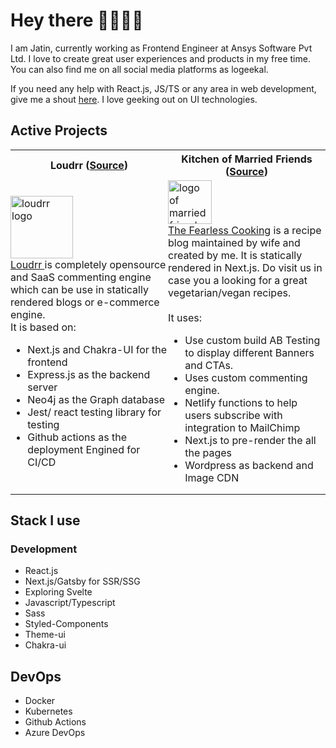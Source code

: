 # Hey there 👋🏽👋🏽

I am Jatin, currently working as Frontend Engineer at Ansys Software Pvt Ltd. I love to create great user experiences and products in my free time.  You can also find me on all social media platforms as logeekal.

If you need any help with React.js, JS/TS or any area in web development, give me a shout [here](mailto:jtn.kathuria@gmail.com). I love geeking out on UI technologies. 



<h2>Active Projects</h2>


<table style="border: 0;">
    <tr style="width:50%; border:0px">
        <th style="border: 0;">Loudrr (<a target="blank" href="https://github.com/logeekal/loudrr">Source</a>)</th>
        <th style="border: 0;">Kitchen of Married Friends (<a target="blank" href="https://github.com/logeekal/married-friends">Source</a>)</th>
    </tr>
    <tr style="border:0">
        <td style="width:50%; padding:0; margin:0">
            <img src="https://loudrr.app/assets/logo/logo-transparent.svg" alt="loudrr logo" style="width: 100px;" />
            <br />
            <p style="margin: 0;"><a href="https://loudrr.app">Loudrr </a> is completely opensource and SaaS commenting engine which can be use in statically rendered blogs or e-commerce engine.</p>
            <div style="margin: 0;">
                It is based on:
                <ul>
                    <li>Next.js and Chakra-UI for the frontend</li>
                    <li>Express.js as the backend server</li>
                    <li>Neo4j as the Graph database</li>
                    <li>Jest/ react testing library for testing</li>
                    <li>Github actions as the deployment Engined for CI/CD</li>
                </ul>    
            </div>
        </td>
        <td style="padding: 0; margin: 0; width:50%">
            <img src="https://backend.marriedfriends.in/wp-content/uploads/2021/03/logo_transparent.png" style="width: 70px; margin: 0;" alt="logo of married friends" />
            <br />
           <p style="margin:0">
           <a href="https://thefearlesscooking.com">The Fearless Cooking</a> is a recipe blog maintained by wife and created by me. It is statically rendered in Next.js. Do visit us in case you a looking for a great vegetarian/vegan recipes.</p>
           <br />
           It uses:
           <div>
                <ul>
                    <li> Use custom build AB Testing to display different Banners and CTAs.</li>
                    <li> Uses custom commenting engine.</li>
                    <li> Netlify functions to help users subscribe with integration to MailChimp</li>
                    <li> Next.js to pre-render the all the pages</li>
                    <li> Wordpress as backend and Image CDN</li>
                </ul>
            </div>
        </td>
    </tr>
</table>

## Stack I use

### Development
- React.js
- Next.js/Gatsby for SSR/SSG
- Exploring Svelte
- Javascript/Typescript
- Sass
- Styled-Components
- Theme-ui 
- Chakra-ui

## DevOps
- Docker
- Kubernetes
- Github Actions
- Azure DevOps
